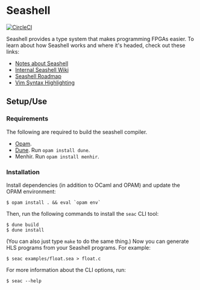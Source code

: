 # Seashell

[![CircleCI](https://circleci.com/gh/cucapra/seashell.svg?style=svg)](https://circleci.com/gh/cucapra/seashell)

Seashell provides a type system that makes programming FPGAs easier. To learn about how Seashell works and where it's headed, check out these links:
  - [Notes about Seashell](https://capra.cs.cornell.edu/seashell/docs/index.html)
  - [Internal Seashell Wiki](https://github.com/cucapra/seashell/wiki)
  - [Seashell Roadmap](https://github.com/cucapra/seashell/wiki/Project-Roadmap)
  - [Vim Syntax Highlighting](https://github.com/tedbauer/seashell.vim)

## Setup/Use

### Requirements
The following are required to build the seashell compiler.
  - [Opam](https://opam.ocaml.org/blog/opam-2-0-0-rc4/).
  - [Dune](https://github.com/ocaml/dune). Run `opam install dune`.
  - Menhir. Run `opam install menhir`.

### Installation

Install dependencies (in addition to OCaml and OPAM) and update the OPAM environment:

    $ opam install . && eval `opam env`

Then, run the following commands to install the `seac` CLI tool:

    $ dune build
    $ dune install

(You can also just type `make` to do the same thing.)
Now you can generate HLS programs from your Seashell programs.
For example:

    $ seac examples/float.sea > float.c

For more information about the CLI options, run:

    $ seac --help
